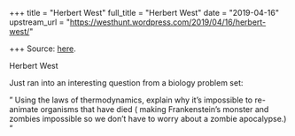 +++
title = "Herbert West"
full_title = "Herbert West"
date = "2019-04-16"
upstream_url = "https://westhunt.wordpress.com/2019/04/16/herbert-west/"

+++
Source: [here](https://westhunt.wordpress.com/2019/04/16/herbert-west/).

Herbert West

Just ran into an interesting question from a biology problem set:

” Using the laws of thermodynamics, explain why it’s impossible to
re-animate organisms that have died ( making Frankenstein’s monster and
zombies impossible so we don’t have to worry about a zombie apocalypse.)
“

